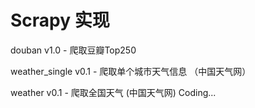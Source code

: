 # Scrapy 实现

douban v1.0 - 爬取豆瓣Top250  

weather_single v0.1 - 爬取单个城市天气信息 （中国天气网）  

weather v0.1 - 爬取全国天气 (中国天气网)  Coding...